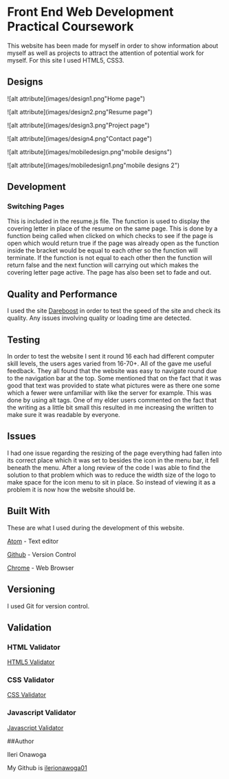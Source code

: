 # Front End Web Development Practical Coursework

This website has been made for myself in order to show information about myself as well as projects to attract the attention of potential work for myself. For this site I used HTML5, CSS3.

## Designs

![alt attribute](images/design1.png"Home page")

![alt attribute](images/design2.png"Resume page")

![alt attribute](images/design3.png"Project page")

![alt attribute](images/design4.png"Contact page")

![alt attribute](images/mobiledesign.png"mobile designs")

![alt attribute](images/mobiledesign1.png"mobile designs 2")

## Development

### Switching Pages

This is included in the resume.js file. The function is used to display the covering letter in place of the resume on the same page. This is done by a function being called when clicked on which checks to see if the page is open which would return true if the page was already open as the function inside the bracket would be equal to each other so the function will terminate. If the function is not equal to each other then the function will return false and the next function will carrying out which makes the covering letter page active. The page has also been set to fade and out.

## Quality and Performance

I used the site [Dareboost](https://www.dareboost.com/en/home)  in order to test the speed of the site and check its quality.  Any issues involving quality or loading time are detected.

## Testing

In order to test the website I sent it round 16 each had different computer skill levels, the users ages varied from 16-70+. All of the gave me useful feedback. They all found that the website was easy to navigate round due to the navigation bar at the top. Some mentioned that on the fact that it was good that text was provided to state what pictures were as there one some which a fewer were unfamiliar with like the server for example. This was done by using alt tags. One of my elder users commented on the fact that the writing as a little bit small this resulted in me increasing the written to make sure it was readable by everyone.

## Issues

I had one issue regarding the resizing of the page everything had fallen into its correct place which it was set to besides the icon in the menu bar, it fell beneath the menu. After a long review of the code I was able to find the solution to that problem which was to reduce the width size of the logo to make space for the icon menu to sit in place. So instead of viewing it as a problem it is now how the website should be.

## Built With

These are what I used during the development of this website.

[Atom](https://atom.io/) - Text editor

[Github](https://github.com/) - Version Control

[Chrome](https://www.google.com/chrome/browser/desktop/index.html) - Web Browser



## Versioning

I used Git for version control.

## Validation

### HTML Validator

[HTML5 Validator](https://atom.io/)
### CSS Validator
[CSS Validator](https://atom.io/)
### Javascript Validator
[Javascript Validator](https://atom.io/)

##Author

Ileri Onawoga

My Github is [ilerionawoga01](https://github.com/ilerionawoga01/CTEC3905Assignment2)
